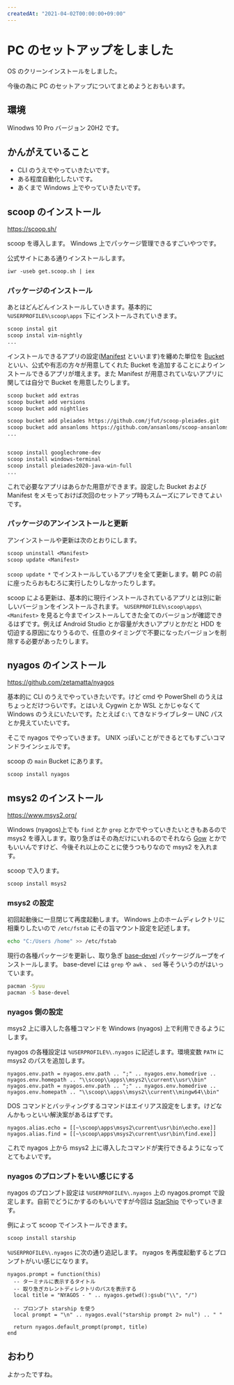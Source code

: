 ```yaml
---
createdAt: "2021-04-02T00:00:00+09:00"
---
```


# PC のセットアップをしました

OS のクリーンインストールをしました。

今後の為に PC のセットアップについてまとめようとおもいます。

## 環境

Winodws 10 Pro バージョン 20H2 です。

## かんがえていること

- CLI のうえでやっていきたいです。
- ある程度自動化したいです。
- あくまで Windows 上でやっていきたいです。

## scoop のインストール

<https://scoop.sh/>

scoop を導入します。 Windows 上でパッケージ管理できるすごいやつです。

公式サイトにある通りインストールします。

```txt
iwr -useb get.scoop.sh | iex
```

### パッケージのインストール

あとはどんどんインストールしていきます。基本的に `%USERPROFILE%\scoop\apps` 下にインストールされていきます。

```txt
scoop instal git
scoop instal vim-nightly
...
```

インストールできるアプリの設定([Manifest](https://github.com/lukesampson/scoop/wiki/App-Manifests)
といいます)を纏めた単位を [Bucket](https://github.com/lukesampson/scoop/wiki/Buckets)
といい、公式や有志の方々が用意してくれた Bucket を追加することによりインストールできるアプリが増えます。また Manifest
が用意されていないアプリに関しては自分で Bucket を用意したりします。

```txt
scoop bucket add extras
scoop bucket add versions
scoop bucket add nightlies

scoop bucket add pleiades https://github.com/jfut/scoop-pleiades.git
scoop bucket add ansanloms https://github.com/ansanloms/scoop-ansanloms.git
...


scoop install googlechrome-dev
scoop install windows-terminal
scoop install pleiades2020-java-win-full
...
```

これで必要なアプリはあらかた用意ができます。設定した Bucket および Manifest
をメモっておけば次回のセットアップ時もスムーズにアレできてよいです。

### パッケージのアンインストールと更新

アンインストールや更新は次のとおりにします。

```txt
scoop uninstall <Manifest>
scoop update <Manifest>
```

`scoop update *` でインストールしているアプリを全て更新します。朝 PC の前に座ったらおもむろに実行したりしなかったりします。

scoop による更新は、基本的に現行インストールされているアプリとは別に新しいバージョンをインストールされます。
`%USERPROFILE%\scoop\apps\<Manifest>` を見ると今までインストールしてきた全てのバージョンが確認できるはずです。例えば
Android Studio とか容量が大きいアプリとかだと HDD
を切迫する原因になりうるので、任意のタイミングで不要になったバージョンを削除する必要があったりします。

## nyagos のインストール

<https://github.com/zetamatta/nyagos>

基本的に CLI のうえでやっていきたいです。けど cmd や PowerShell のうえはちょっとだけつらいです。とはいえ Cygwin とか WSL
とかじゃなくて Windows のうえにいたいです。たとえば `C:\` てきなドライブレター UNC パスとか見えていたいです。

そこで nyagos でやっていきます。 UNIX っぽいことができるとてもすごいコマンドラインシェルです。

scoop の `main` Bucket にあります。

```txt
scoop install nyagos
```

## msys2 のインストール

<https://www.msys2.org/>

Windows (nyagos)上でも `find` とか `grep` とかでやっていきたいときもあるので msys2
を導入します。取り急ぎはその為だけにいれるのでそれなら [Gow](https://github.com/bmatzelle/gow)
とかでもいいんですけど、今後それ以上のことに使うつもりなので msys2 を入れます。

scoop で入ります。

```txt
scoop install msys2
```

### msys2 の設定

初回起動後に一旦閉じて再度起動します。 Windows 上のホームディレクトリに相乗りしたいので `/etc/fstab` にその旨マウント設定を記述します。

```bash
echo "C:/Users /home" >> /etc/fstab
```

現行の各種パッケージを更新し、取り急ぎ [base-devel](https://packages.msys2.org/group/base-devel)
パッケージグループをインストールします。 base-devel には `grep` や `awk` 、 `sed` 等そういうのがはいっています。

```bash
pacman -Syuu
pacman -S base-devel
```

### nyagos 側の設定

msys2 上に導入した各種コマンドを Windows (nyagos) 上で利用できるようにします。

nyagos の各種設定は `%USERPROFILE%\.nyagos` に記述します。環境変数 `PATH` に msys2 のパスを追加します。

```lua:.nyagos
nyagos.env.path = nyagos.env.path .. ";" .. nyagos.env.homedrive .. nyagos.env.homepath .. "\\scoop\\apps\\msys2\\current\\usr\\bin"
nyagos.env.path = nyagos.env.path .. ";" .. nyagos.env.homedrive .. nyagos.env.homepath .. "\\scoop\\apps\\msys2\\current\\mingw64\\bin"
```

DOS コマンドとバッティングするコマンドはエイリアス設定をします。けどなんかもっといい解決案があるはずです。

```lua:.nyagos
nyagos.alias.echo = [[~\scoop\apps\msys2\current\usr\bin\echo.exe]]
nyagos.alias.find = [[~\scoop\apps\msys2\current\usr\bin\find.exe]]
```

これで nyagos 上から msys2 上に導入したコマンドが実行できるようになってとてもよいです。

### nyagos のプロンプトをいい感じにする

nyagos のプロンプト設定は `%USERPROFILE%\.nyagos` 上の nyagos.prompt
で設定します。自前でどうにかするのもいいですが今回は [StarShip](https://starship.rs/) でやっていきます。

例によって scoop でインストールできます。

```txt
scoop install starship
```

`%USERPROFILE%\.nyagos` に次の通り追記します。 nyagos を再度起動するとプロンプトがいい感じになります。

```lua:.nyagos
nyagos.prompt = function(this)
  -- ターミナルに表示するタイトル
  -- 取り急ぎカレントディレクトリのパスを表示する
  local title = "NYAGOS - " .. nyagos.getwd():gsub("\\", "/")

  -- プロンプト starship を使う
  local prompt = "\n" .. nyagos.eval("starship prompt 2> nul") .. " "

  return nyagos.default_prompt(prompt, title)
end
```

## おわり

よかったですね。
